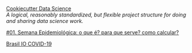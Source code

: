 [Cookiecutter Data Science](https://drivendata.github.io/cookiecutter-data-science/)<br>
*A logical, reasonably standardized, but flexible project structure for doing and sharing data science work.*

[#01. Semana Epidemiológica: o que é? para que serve? como calcular?](https://www.epidemiologista.org/post/semana-epidemiol%C3%B3gica-o-que-%C3%A9-para-que-serve-como-calcular)<br>

[Brasil IO COVID-19](https://brasil.io/dataset/covid19/caso_full/)



